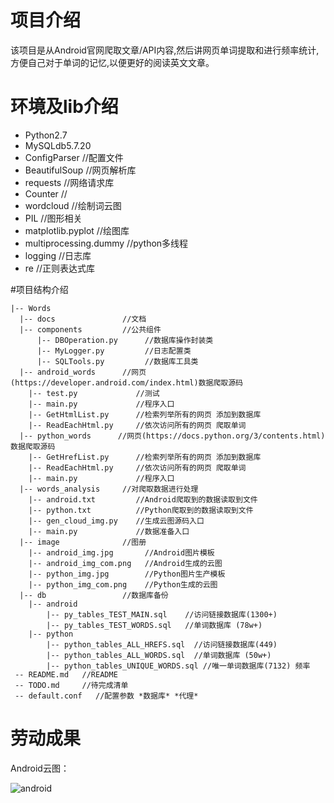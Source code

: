 # 项目介绍
该项目是从Android官网爬取文章/API内容,然后讲网页单词提取和进行频率统计,
方便自己对于单词的记忆,以便更好的阅读英文文章。

# 环境及lib介绍
* Python2.7
* MySQLdb5.7.20
* ConfigParser    //配置文件
* BeautifulSoup   //网页解析库
* requests   //网络请求库
* Counter   //
* wordcloud  //绘制词云图
* PIL  //图形相关
* matplotlib.pyplot  //绘图库
* multiprocessing.dummy   //python多线程
* logging   //日志库
* re   //正则表达式库

#项目结构介绍
```
|-- Words
  |-- docs               //文档
  |-- components         //公共组件
      |-- DBOperation.py      //数据库操作封装类
      |-- MyLogger.py         //日志配置类
      |-- SQLTools.py         //数据库工具类
  |-- android_words      //网页(https://developer.android.com/index.html)数据爬取源码
    |-- test.py             //测试
    |-- main.py             //程序入口
    |-- GetHtmlList.py      //检索列举所有的网页 添加到数据库
    |-- ReadEachHtml.py     //依次访问所有的网页 爬取单词
  |-- python_words      //网页(https://docs.python.org/3/contents.html)数据爬取源码
  	|-- GetHrefList.py      //检索列举所有的网页 添加到数据库
  	|-- ReadEachHtml.py     //依次访问所有的网页 爬取单词
  	|-- main.py             //程序入口
  |-- words_analysis     //对爬取数据进行处理
  	|-- android.txt         //Android爬取到的数据读取到文件
  	|-- python.txt          //Python爬取到的数据读取到文件
  	|-- gen_cloud_img.py    //生成云图源码入口
  	|-- main.py             //数据准备入口
  |-- image              //图册
  	|-- android_img.jpg       //Android图片模板
  	|-- android_img_com.png   //Android生成的云图
  	|-- python_img.jpg        //Python图片生产模板
  	|-- python_img_com.png    //Python生成的云图
  |-- db                 //数据库备份
  	|-- android
  		|-- py_tables_TEST_MAIN.sql    //访问链接数据库(1300+)
  		|-- py_tables_TEST_WORDS.sql   //单词数据库 (78w+)
  	|-- python
  		|-- python_tables_ALL_HREFS.sql  //访问链接数据库(449)
  		|-- python_tables_ALL_WORDS.sql  //单词数据库 (50w+)
  		|-- python_tables_UNIQUE_WORDS.sql //唯一单词数据库(7132) 频率
 -- README.md   //README
 -- TODO.md     //待完成清单
 -- default.conf   //配置参数 *数据库* *代理*
```

# 劳动成果

Android云图：

![android]()